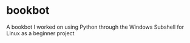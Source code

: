 # bookbot
A bookbot I worked on using Python through the Windows Subshell for Linux as a beginner project
